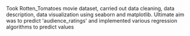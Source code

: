 Took Rotten_Tomatoes movie dataset, carried out data cleaning, data description, data visualization using seaborn and matplotlib. Ultimate aim was to predict 
'audience_ratings' and implemented various regression algorithms to predict values
